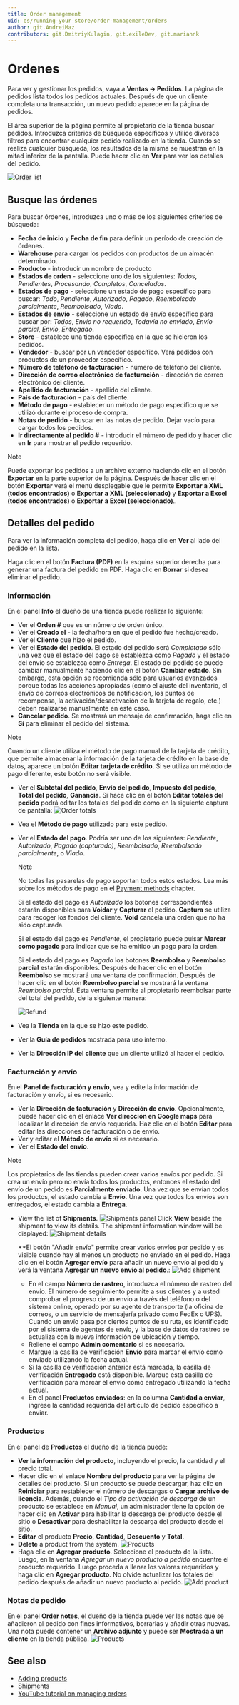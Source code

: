 ```yaml
---
title: Order management
uid: es/running-your-store/order-management/orders
author: git.AndreiMaz
contributors: git.DmitriyKulagin, git.exileDev, git.mariannk
---
```


# Ordenes

Para ver y gestionar los pedidos, vaya a **Ventas → Pedidos**. La página de pedidos lista todos los pedidos actuales. Después de que un cliente completa una transacción, un nuevo pedido aparece en la página de pedidos.

El área superior de la página permite al propietario de la tienda buscar pedidos. Introduzca criterios de búsqueda específicos y utilice diversos filtros para encontrar cualquier pedido realizado en la tienda. Cuando se realiza cualquier búsqueda, los resultados de la misma se muestran en la mitad inferior de la pantalla. Puede hacer clic en **Ver** para ver los detalles del pedido.

![Order list](_static/orders/search.jpg)

## Busque las órdenes
Para buscar órdenes, introduzca uno o más de los siguientes criterios de búsqueda:

* **Fecha de inicio** y **Fecha de fin** para definir un período de creación de órdenes.
* **Warehouse** para cargar los pedidos con productos de un almacén determinado.
* **Producto** - introducir un nombre de producto
* **Estados de orden** - seleccione uno de los siguientes: *Todos*, *Pendientes*, *Procesando*, *Completos*, *Cancelados*.
* **Estados de pago** - seleccione un estado de pago específico para buscar: *Todo*, *Pendiente*, *Autorizado*, *Pagado*, *Reembolsado parcialmente*, *Reembolsado*, *Viado*.
* **Estados de envío** - seleccione un estado de envío específico para buscar por: *Todos*, *Envío no requerido*, *Todavía no enviado*, *Envío parcial*, *Envío*, *Entregado*.
* **Store** - establece una tienda específica en la que se hicieron los pedidos.
* **Vendedor** - buscar por un vendedor específico. Verá pedidos con productos de un proveedor específico.
* **Número de teléfono de facturación** - número de teléfono del cliente.
* **Dirección de correo electrónico de facturación** - dirección de correo electrónico del cliente.
* **Apellido de facturación** - apellido del cliente.
* **País de facturación** - país del cliente.
* **Método de pago** - establecer un método de pago específico que se utilizó durante el proceso de compra.
* **Notas de pedido** - buscar en las notas de pedido. Dejar vacío para cargar todos los pedidos.
* **Ir directamente al pedido #** - introducir el número de pedido y hacer clic en **Ir** para mostrar el pedido requerido.

> [!NOTE]
> 
> Puede exportar los pedidos a un archivo externo haciendo clic en el botón **Exportar** en la parte superior de la página. Después de hacer clic en el botón **Exportar** verá el menú desplegable que le permite **Exportar a XML (todos encontrados)** o **Exportar a XML (seleccionado)** y **Exportar a Excel (todos encontrados)** o **Exportar a Excel (seleccionado)**..

## Detalles del pedido
Para ver la información completa del pedido, haga clic en **Ver** al lado del pedido en la lista.

Haga clic en el botón **Factura (PDF)** en la esquina superior derecha para generar una factura del pedido en PDF. Haga clic en **Borrar** si desea eliminar el pedido.

### Información

En el panel **Info** el dueño de una tienda puede realizar lo siguiente:
* Ver el **Orden #** que es un número de orden único.
* Ver el **Creado el** - la fecha/hora en que el pedido fue hecho/creado.
* Ver el **Cliente** que hizo el pedido.
* Ver el **Estado del pedido**. El estado del pedido será *Completado* sólo una vez que el estado del pago se establezca como *Pagado* y el estado del envío se establezca como *Entrega*. El estado del pedido se puede cambiar manualmente haciendo clic en el botón **Cambiar estado**. Sin embargo, esta opción se recomienda sólo para usuarios avanzados porque todas las acciones apropiadas (como el ajuste del inventario, el envío de correos electrónicos de notificación, los puntos de recompensa, la activación/desactivación de la tarjeta de regalo, etc.) deben realizarse manualmente en este caso.
* **Cancelar pedido**. Se mostrará un mensaje de confirmación, haga clic en **Sí** para eliminar el pedido del sistema.

> [!NOTE]
> 
> Cuando un cliente utiliza el método de pago manual de la tarjeta de crédito, que permite almacenar la información de la tarjeta de crédito en la base de datos, aparece un botón **Editar tarjeta de crédito**. Si se utiliza un método de pago diferente, este botón no será visible.

* Ver el **Subtotal del pedido**, **Envío del pedido**, **Impuesto del pedido**, **Total del pedido**, **Ganancia**. Si hace clic en el botón **Editar totales del pedido** podrá editar los totales del pedido como en la siguiente captura de pantalla:
    ![Order totals](_static/orders/edit-totals.jpg)

* Vea el **Método de pago** utilizado para este pedido.
* Ver el **Estado del pago**. Podría ser uno de los siguientes: *Pendiente*, *Autorizado*, *Pagado (capturado)*, *Reembolsado*, *Reembolsado parcialmente*, o *Viado*.
	> [!NOTE]
	> 
	> No todas las pasarelas de pago soportan todos estos estados. Lea más sobre los métodos de pago en el [Payment methods](xref:es/getting-started/configure-payments/payment-methods/index) chapter.

	Si el estado del pago es *Autorizado* los botones correspondientes estarán disponibles para **Voidar** y **Capturar** el pedido. **Captura** se utiliza para recoger los fondos del cliente. **Void** cancela una orden que no ha sido capturada. 
	
	Si el estado del pago es *Pendiente*, el propietario puede pulsar **Marcar como pagado** para indicar que se ha emitido un pago para la orden. 
	
	Si el estado del pago es *Pagado* los botones **Reembolso** y **Reembolso parcial** estarán disponibles. Después de hacer clic en el botón **Reembolso** se mostrará una ventana de confirmación. Después de hacer clic en el botón **Reembolso parcial** se mostrará la ventana *Reembolso parcial*. Esta ventana permite al propietario reembolsar parte del total del pedido, de la siguiente manera:

	![Refund](_static/orders/refund.png)
	
* Vea la **Tienda** en la que se hizo este pedido.
* Ver la **Guía de pedidos** mostrada para uso interno.
* Ver la **Dirección IP del cliente** que un cliente utilizó al hacer el pedido.
 
### Facturación y envío
En el **Panel de facturación y envío**, vea y edite la información de facturación y envío, si es necesario. 

* Ver la **Dirección de facturación** y **Dirección de envío**. Opcionalmente, puede hacer clic en el enlace **Ver dirección en Google maps** para localizar la dirección de envío requerida. Haz clic en el botón **Editar** para editar las direcciones de facturación o de envío.
* Ver y editar el **Método de envío** si es necesario.
* Ver el **Estado del envío**.

> [!NOTE]
> 
> Los propietarios de las tiendas pueden crear varios envíos por pedido. Si crea un envío pero no envía todos los productos, entonces el estado del envío de un pedido es **Parcialmente enviado**. Una vez que se envían todos los productos, el estado cambia a **Envío**. Una vez que todos los envíos son entregados, el estado cambia a **Entrega**.

* View the list of **Shipments**. 
	![Shipments panel](_static/orders/shipments.jpg)
	Click **View** beside the shipment to view its details. The shipment information window will be displayed: 
	![Shipment details](_static/orders/shipment-details.jpg)

	**El botón "Añadir envío" permite crear varios envíos por pedido y es visible cuando hay al menos un producto no enviado en el pedido. Haga clic en el botón **Agregar envío** para añadir un nuevo envío al pedido y verá la ventana **Agregar un nuevo envío al pedido**.: 
		![Add shipment](_static/orders/add-shipment.jpg)
		
	* En el campo **Número de rastreo**, introduzca el número de rastreo del envío. El número de seguimiento permite a sus clientes y a usted comprobar el progreso de un envío a través del teléfono o del sistema online, operado por su agente de transporte (la oficina de correos, o un servicio de mensajería privado como FedEx o UPS). Cuando un envío pasa por ciertos puntos de su ruta, es identificado por el sistema de agentes de envío, y la base de datos de rastreo se actualiza con la nueva información de ubicación y tiempo.
	* Rellene el campo **Admin comentario** si es necesario.
	* Marque la casilla de verificación **Envío** para marcar el envío como enviado utilizando la fecha actual.
	* Si la casilla de verificación anterior está marcada, la casilla de verificación **Entregado** está disponible. Marque esta casilla de verificación para marcar el envío como entregado utilizando la fecha actual.
	* En el panel **Productos enviados**: en la columna **Cantidad a enviar**, ingrese la cantidad requerida del artículo de pedido específico a enviar.

### Productos
En el panel de **Productos** el dueño de la tienda puede:
* **Ver la información del producto**, incluyendo el precio, la cantidad y el precio total.
* Hacer clic en el enlace **Nombre del producto** para ver la página de detalles del producto. Si un producto se puede descargar, haz clic en **Reiniciar** para restablecer el número de descargas o **Cargar archivo de licencia**. Además, cuando el *Tipo de activación de descarga* de un producto se establece en *Manual*, un administrador tiene la opción de hacer clic en **Activar** para habilitar la descarga del producto desde el sitio o **Desactivar** para deshabilitar la descarga del producto desde el sitio.
* **Editar** el producto **Precio**, **Cantidad**, **Descuento** y **Total**.
* **Delete** a product from the system.
	![Products](_static/orders/products.jpg)
* Haga clic en **Agregar producto**. Seleccione el producto de la lista. Luego, en la ventana *Agregar un nuevo producto a pedido* encuentre el producto requerido. Luego proceda a llenar los valores requeridos y haga clic en **Agregar producto**. No olvide actualizar los totales del pedido después de añadir un nuevo producto al pedido.
	![Add product](_static/orders/add-product.jpg)

### Notas de pedido
En el panel **Order notes**, el dueño de la tienda puede ver las notas que se añadieron al pedido con fines informativos, borrarlas y añadir otras nuevas. Una nota puede contener un **Archivo adjunto** y puede ser **Mostrada a un cliente** en la tienda pública.
![Products](_static/orders/note.jpg)


## See also

* [Adding products](xref:es/running-your-store/catalog/products/add-products)
* [Shipments](xref:es/running-your-store/order-management/shipping-management)
* [YouTube tutorial on managing orders](https://www.youtube.com/watch?v=z6TUJOO3gVg&index=5&list=PLnL_aDfmRHwsbhj621A-RFb1KnzeFxYz4)
